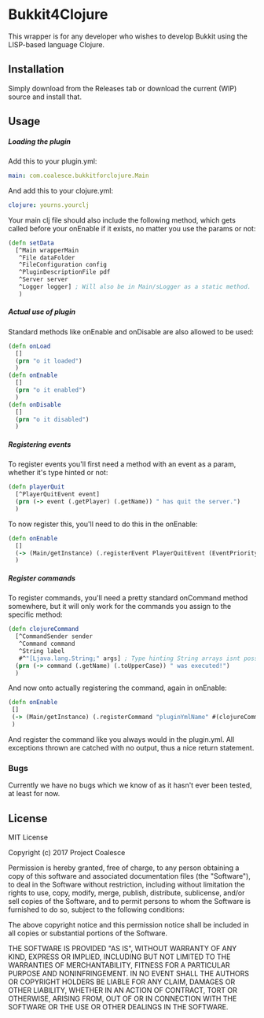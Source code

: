 # Bukkit4Clojure

This wrapper is for any developer who wishes to develop Bukkit using the LISP-based language Clojure.

## Installation

Simply download from the Releases tab or download the current (WIP) source and install that.

## Usage

##### Loading the plugin
Add this to your plugin.yml:
```yaml
main: com.coalesce.bukkitforclojure.Main
```
And add this to your clojure.yml:

```yaml
clojure: yourns.yourclj
```
Your main clj file should also include the following method, which gets called before your onEnable if it exists, no matter you use the params or not:

```clojure
(defn setData
  [^Main wrapperMain
   ^File dataFolder
   ^FileConfiguration config
   ^PluginDescriptionFile pdf
   ^Server server
   ^Logger logger] ; Will also be in Main/sLogger as a static method.
   )
```

##### Actual use of plugin
Standard methods like onEnable and onDisable are also allowed to be used:

```clojure
(defn onLoad
  []
  (prn "o it loaded")
  )
(defn onEnable
  []
  (prn "o it enabled")
  )
(defn onDisable
  []
  (prn "o it disabled")
  )
```
##### Registering events
To register events you'll first need a method with an event as a param, whether it's type hinted or not:
```clojure
(defn playerQuit
  [^PlayerQuitEvent event]
  (prn (-> event (.getPlayer) (.getName)) " has quit the server.")
  )
```

To now register this, you'll need to do this in the onEnable:
```clojure
(defn onEnable
  []
  (-> (Main/getInstance) (.registerEvent PlayerQuitEvent (EventPriority/NORMAL) #(playerQuit %)))
  )
```

##### Register commands
To register commands, you'll need a pretty standard onCommand method somewhere, but it will only work for the commands you assign to the specific method:
```clojure
(defn clojureCommand
  [^CommandSender sender
   ^Command command
   ^String label
   #^"[Ljava.lang.String;" args] ; Type hinting String arrays isnt possible, thus this workaround.
  (prn (-> command (.getName) (.toUpperCase)) " was executed!")
  )
```
And now onto actually registering the command, again in onEnable:
```clojure
(defn onEnable
 []
 (-> (Main/getInstance) (.registerCommand "pluginYmlName" #(clojureCommand %1 %2 %3 %4)))
 )
```
And register the command like you always would in the plugin.yml.
All exceptions thrown are catched with no output, thus a nice return statement.
### Bugs

Currently we have no bugs which we know of as it hasn't ever been tested, at least for now.

## License

MIT License

Copyright (c) 2017 Project Coalesce

Permission is hereby granted, free of charge, to any person obtaining a copy
of this software and associated documentation files (the "Software"), to deal
in the Software without restriction, including without limitation the rights
to use, copy, modify, merge, publish, distribute, sublicense, and/or sell
copies of the Software, and to permit persons to whom the Software is
furnished to do so, subject to the following conditions:

The above copyright notice and this permission notice shall be included in all
copies or substantial portions of the Software.

THE SOFTWARE IS PROVIDED "AS IS", WITHOUT WARRANTY OF ANY KIND, EXPRESS OR
IMPLIED, INCLUDING BUT NOT LIMITED TO THE WARRANTIES OF MERCHANTABILITY,
FITNESS FOR A PARTICULAR PURPOSE AND NONINFRINGEMENT. IN NO EVENT SHALL THE
AUTHORS OR COPYRIGHT HOLDERS BE LIABLE FOR ANY CLAIM, DAMAGES OR OTHER
LIABILITY, WHETHER IN AN ACTION OF CONTRACT, TORT OR OTHERWISE, ARISING FROM,
OUT OF OR IN CONNECTION WITH THE SOFTWARE OR THE USE OR OTHER DEALINGS IN THE
SOFTWARE.